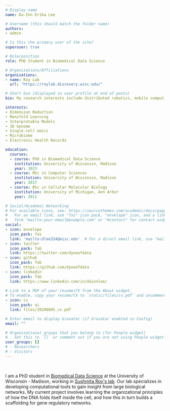 ```yaml
---
# Display name
name: Da-Inn Erika Lee

# Username (this should match the folder name)
authors:
- admin

# Is this the primary user of the site?
superuser: true

# Role/position
role: PhD Student in Biomedical Data Science

# Organizations/Affiliations
organizations:
- name: Roy Lab
  url: "https://roylab.discovery.wisc.edu/"

# Short bio (displayed in user profile at end of posts)
bio: My research interests include distributed robotics, mobile computing and programmable matter.

interests:
- Dimension Reduction
- Manifold Learning
- Interpretable Models
- 3D Genome
- Single-cell omics
- Microbiome
- Electronic Health Records

education:
  courses:
  - course: PhD in Biomedical Data Science
    institution: University of Wisconsin, Madison
    year: 2023
  - course: MSc in Computer Sciences
    institution: University of Wisconsin, Madison
    year: 2017
  - course: BSc in Cellular Molecular Biology
    institution: University of Michigan, Ann Arbor
    year: 2011

# Social/Academic Networking
# For available icons, see: https://sourcethemes.com/academic/docs/page-builder/#icons
#   For an email link, use "fas" icon pack, "envelope" icon, and a link in the
#   form "mailto:your-email@example.com" or "#contact" for contact widget.
social:
- icon: envelope
  icon_pack: fas
  link: 'mailto:dlee324@wisc.edu'  # For a direct email link, use "mailto:test@example.org".
- icon: twitter
  icon_pack: fab
  link: https://twitter.com/dyneofdata
- icon: github
  icon_pack: fab
  link: https://github.com/dyneofdata
- icon: linkedin
  icon_pack: fab
  link: https://www.linkedin.com/in/dainnlee/
  
# Link to a PDF of your resume/CV from the About widget.
# To enable, copy your resume/CV to `static/files/cv.pdf` and uncomment the lines below.
- icon: cv
  icon_pack: ai
  link: files/20200805_cv.pdf

# Enter email to display Gravatar (if Gravatar enabled in Config)
email: ""

# Organizational groups that you belong to (for People widget)
#   Set this to `[]` or comment out if you are not using People widget.
user_groups: []
# - Researchers
# - Visitors
---
```

<br/>

I am a PhD student in [Biomedical Data Science](https://www.biostat.wisc.edu/) at the University of Wisconsin - Madison, working in [Sushmita Roy's lab](https://roylab.discovery.wisc.edu/). Our lab specializes in developing computational tools to gain insight from large biological networks. My current project involves learning the organizational principles of how the DNA folds itself inside the cell, and how this in turn builds a scaffolding for gene regulatory networks.
